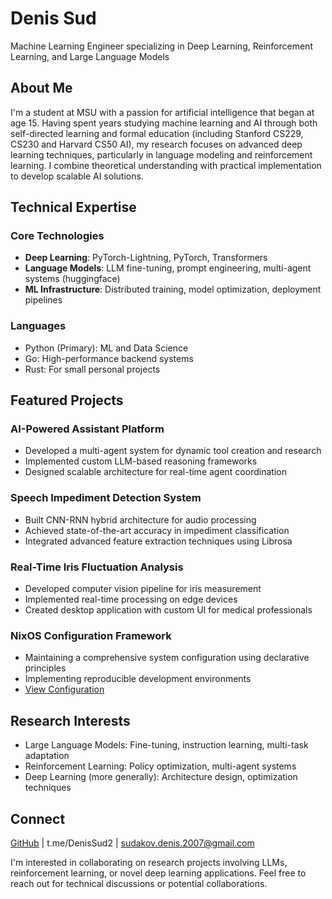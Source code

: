 # Denis Sud

Machine Learning Engineer specializing in Deep Learning, Reinforcement Learning, and Large Language Models

## About Me

I'm a student at MSU with a passion for artificial intelligence that began at age 15. Having spent years studying machine learning and AI through both self-directed learning and formal education (including Stanford CS229, CS230 and Harvard CS50 AI), my research focuses on advanced deep learning techniques, particularly in language modeling and reinforcement learning. I combine theoretical understanding with practical implementation to develop scalable AI solutions.

## Technical Expertise

### Core Technologies
- **Deep Learning**: PyTorch-Lightning, PyTorch, Transformers
- **Language Models**: LLM fine-tuning, prompt engineering, multi-agent systems (huggingface)
- **ML Infrastructure**: Distributed training, model optimization, deployment pipelines

### Languages
- Python (Primary): ML and Data Science
- Go: High-performance backend systems
- Rust: For small personal projects

## Featured Projects

### AI-Powered Assistant Platform
- Developed a multi-agent system for dynamic tool creation and research
- Implemented custom LLM-based reasoning frameworks
- Designed scalable architecture for real-time agent coordination

### Speech Impediment Detection System
- Built CNN-RNN hybrid architecture for audio processing
- Achieved state-of-the-art accuracy in impediment classification
- Integrated advanced feature extraction techniques using Librosa

### Real-Time Iris Fluctuation Analysis
- Developed computer vision pipeline for iris measurement
- Implemented real-time processing on edge devices
- Created desktop application with custom UI for medical professionals

### NixOS Configuration Framework
- Maintaining a comprehensive system configuration using declarative principles
- Implementing reproducible development environments
- [View Configuration](https://github.com/DenisSud/nixos-config)

## Research Interests
- Large Language Models: Fine-tuning, instruction learning, multi-task adaptation
- Reinforcement Learning: Policy optimization, multi-agent systems
- Deep Learning (more generally): Architecture design, optimization techniques

## Connect

[GitHub](https://github.com/DenisSud/) | t.me/DenisSud2 | sudakov.denis.2007@gmail.com

I'm interested in collaborating on research projects involving LLMs, reinforcement learning, or novel deep learning applications. Feel free to reach out for technical discussions or potential collaborations.
